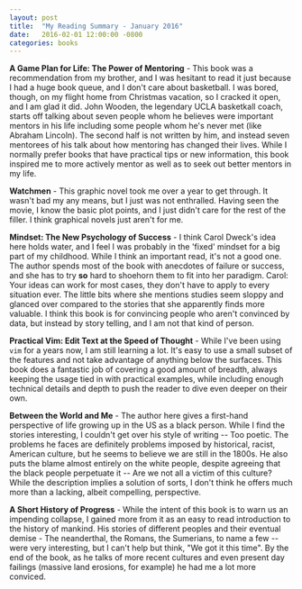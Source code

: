 ```yaml
---
layout: post
title:  "My Reading Summary - January 2016"
date:   2016-02-01 12:00:00 -0800
categories: books
---
```


**A Game Plan for Life: The Power of Mentoring** - This book was a recommendation from my brother, and I was hesitant to read it just because I had a huge book queue, and I don't care about basketball. I was bored, though, on my flight home from Christmas vacation, so I cracked it open, and I am glad it did. John Wooden, the legendary UCLA basketkall coach, starts off talking about seven people whom he believes were important mentors in his life including some people whom he's never met (like Abraham Lincoln). The second half is not written by him, and instead seven mentorees of his talk about how mentoring has changed their lives. While I normally prefer books that have practical tips or new information, this book inspired me to more actively mentor as well as to seek out better mentors in my life.

**Watchmen** - This graphic novel took me over a year to get through. It wasn't bad my any means, but I just was not enthralled. Having seen the movie, I know the basic plot points, and I just didn't care for the rest of the filler. I think graphical novels just aren't for me.

**Mindset: The New Psychology of Success** - I think Carol Dweck's idea here holds water, and I feel I was probably in the 'fixed' mindset for a big part of my childhood. While I think an important read, it's not a good one. The author spends most of the book with anecdotes of failure or success, and she has to try **so** hard to shoehorn them to fit into her paradigm. Carol: Your ideas can work for most cases, they don't have to apply to every situation ever. The little bits where she mentions studies seem sloppy and glanced over compared to the stories that she apparently finds more valuable. I think this book is for convincing people who aren't convinced by data, but instead by story telling, and I am not that kind of person.

**Practical Vim: Edit Text at the Speed of Thought** - While I've been using `vim` for a years now, I am still learning a lot. It's easy to use a small subset of the features and not take advantage of anything below the surfaces. This book does a fantastic job of covering a good amount of breadth, always keeping the usage tied in with practical examples, while including enough technical details and depth to push the reader to dive even deeper on their own.

**Between the World and Me** - The author here gives a first-hand perspective of life growing up in the US as a black person. While I find the stories interesting, I couldn't get over his style of writing -- Too poetic. The problems he faces are definitely problems imposed by historical, racist, American culture, but he seems to believe we are still in the 1800s. He also puts the blame almost entirely on the white people, despite agreeing that the black people perpetuate it -- Are we not all a victim of this culture? While the description implies a solution of sorts, I don't think he offers much more than a lacking, albeit compelling, perspective.

**A Short History of Progress** - While the intent of this book is to warn us an impending collapse, I gained more from it as an easy to read introduction to the history of mankind. His stories of different peoples and their eventual demise - The neanderthal, the Romans, the Sumerians, to name a few -- were very interesting, but I can't help but think, "We got it this time". By the end of the book, as he talks of more recent cultures and even present day failings (massive land erosions, for example) he had me a lot more conviced.
